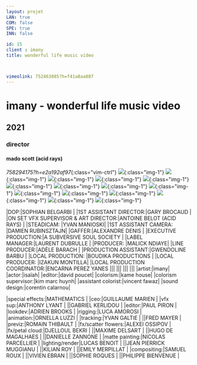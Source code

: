 ```yaml
---
layout: projet
LAN: true  
COM: false
SPE: true
INN: false

id: 15
client : imany
title: wonderful life music video



vimeolink: 752463085?h=f41a8aa887
---
```


# imany - wonderful life music video 
## 2021 
### director
#### mado scott (acid rays)

*758294175?h=e2a192af97*{:class="vim-ctrl"}
![](/assets/projets/IMANY_01.png){:class="img-1"}
![](/assets/projets/IMANY_02.png){:class="img-1"}
![](/assets/projets/IMANY_03.png){:class="img-1"}
![](/assets/projets/IMANY_04.png){:class="img-1"}
![](/assets/projets/IMANY_05.png){:class="img-1"}
![](/assets/projets/IMANY_06.png){:class="img-1"}
![](/assets/projets/IMANY_07.png){:class="img-1"}
![](/assets/projets/IMANY_08.png){:class="img-1"}
![](/assets/projets/IMANY_09.png){:class="img-1"}
![](/assets/projets/IMANY_10.png){:class="img-1"}
![](/assets/projets/IMANY_11.png){:class="img-1"}
![](/assets/projets/IMANY_12.png){:class="img-1"}
![](/assets/projets/IMANY_13.png){:class="img-1"}
![](/assets/projets/IMANY_14.png){:class="img-1"}
![](/assets/projets/IMANY_15.png){:class="img-1"}


             
|DOP:|SOPHIAN BELGARBI |
|1ST ASSISTANT DIRECTOR:|GARY BROCAUD |
|ON SET VFX SUPERVISOR & ART DIRECTOR:|ANTOINE BELOT (ACID RAYS) |
|STEADICAM: |YVAN MANIOSKI|
|1ST ASSISTANT CAMERA: |DAMIEN RUBINSZTAJN|
|GAFFER:|ALEXANDRE DENIS |
|EXECUTIVE PRODUCTION:|A SUBVERSIVE SOUL SOCIETY |
|LABEL MANAGER:|LAURENT DUBRULLE |
|PRODUCER: |MALICK NDIAYE|
|LINE PRODUCER:|ADÈLE BARACH |
|PRODUCTION ASSISTANT:|GWENDOLINE BARBU |
|LOCAL PRODUCTION: |BOUDIKA PRODUCTIONS |
|LOCAL PRODUCER: |IZAKUN MONTILLA|
|LOCAL PRODUCTION COORDINATOR:|ENCARNA PEREZ YANES
|||
|||
|||
|||
|artist:|imany|
|actor:|isaïah|
|editor:|david poucet|
|colorism:|kame house|
|colorism supervisor:|kim marc huynh|
|assistant colorist:|vincent fawaz|
|sound design:|corentin calarnou|

|special effects:|MATHEMATICS |
|ceo:|GUILLAUME MARIEN |
|vfx sup:|ANTHONY LYANT |
||GABRIEL KERLIDOU |
|editor:|PAUL PIRON |
|lookdev:|ADRIEN BROOKS |
|rigging:|LUCA AMOROSI |
|animation:|ORNELLA LUZZI |
|tracking:|YVAN GALTIE |
||FRED MAYER |
|previz:|ROMAIN THIBAULT |
|fx/scatter flowers:|ALEXEI OSSIPOV |
|fx/petal cloud:|DJELLOUL BEKRI |
||MAXIME DELSART |
||HUGO DE MAGALHAES |
||DANIELLE ZANNONE |
|matte painting:|NICOLAS PARCELLIER |
|lighting/render|LUCAS BENOIT |
||JEAN PIERRICK MUGGIANU |
||KILIAN ROY |
||EMILY MERPILLAT |
|compositing:|SAMUEL ROUX |
||VIVIEN EBRAN |
||SOPHIE ROQUES |
||PHILIPPE BIENVENUE |
